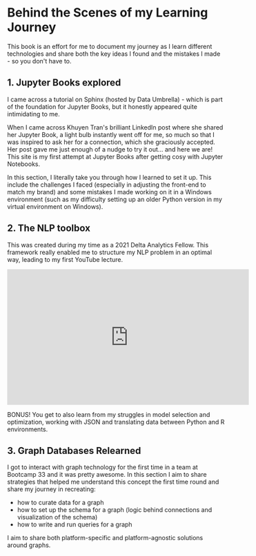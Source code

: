 # Behind the Scenes of my Learning Journey

This book is an effort for me to document my journey
as I learn different technologies and share both the
key ideas I found and the mistakes I made - so you
don't have to.

## 1. Jupyter Books explored

I came across a tutorial on Sphinx
(hosted by Data Umbrella) - which is part of the
foundation for Jupyter Books, but it honestly appeared
quite intimidating to me.

When I came across Khuyen Tran's brilliant LinkedIn
post where she shared her Jupyter Book, a light bulb
instantly went off for me, so much so that I was
inspired to ask her for a connection, which she
graciously accepted. Her post gave me just enough of a nudge
to try it out... and here we are! This site is my first
attempt at Jupyter Books after getting cosy with
Jupyter Notebooks.

In this section, I literally take you through how I
learned to set it up. This include the challenges I
faced (especially in adjusting the front-end to match
my brand) and some mistakes I made working on it in a
Windows environment (such as my difficulty setting up
an older Python version in my virtual environment on
Windows).

## 2. The NLP toolbox

This was created during my time as a 2021 Delta
Analytics Fellow. This framework really enabled me
to structure my NLP problem in an optimal way,
leading to my first YouTube lecture.

<iframe width="560" height="315" src="https://www.youtube-nocookie.com/embed/2TUK9QytzFo" title="YouTube video player" frameborder="0" allow="accelerometer; autoplay; clipboard-write; encrypted-media; gyroscope; picture-in-picture" allowfullscreen></iframe>

BONUS! You get to also learn from my struggles in model
selection and optimization, working with JSON and
translating data between Python and R environments.

## 3. Graph Databases Relearned

I got to interact with graph technology for the
first time in a team at Bootcamp 33 and it was
pretty awesome.
In this section I aim to share strategies that helped
me understand this concept the first time round and
share my journey in recreating:

* how to curate data for a graph
* how to set up the schema for a graph (logic behind connections and visualization of the schema)
* how to write and run queries for a graph

I aim to share both platform-specific and
platform-agnostic solutions around graphs.